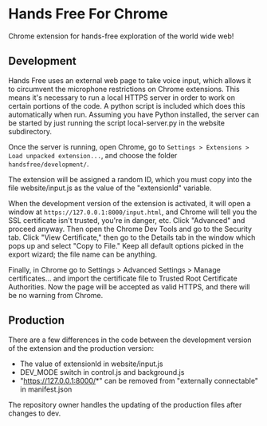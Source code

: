 Hands Free For Chrome
=========

Chrome extension for hands-free exploration of the world wide web!


Development
-----------

Hands Free uses an external web page to take voice input, which allows it to circumvent the microphone restrictions on Chrome extensions. This means it's necessary to run a local HTTPS server in order to work on certain portions of the code. A python script is included which does this automatically when run. Assuming you have Python installed, the server can be started by just running the script local-server.py in the website subdirectory.

Once the server is running, open Chrome, go to `Settings > Extensions > Load unpacked extension...`, and choose the folder      `handsfree/development/`.

The extension will be assigned a random ID, which you must copy into the file website/input.js as the value of the "extensionId" variable.

When the development version of the extension is activated, it will open a window at `https://127.0.0.1:8000/input.html`, and Chrome will tell you the SSL certificate isn't trusted, you're in danger, etc. Click "Advanced" and proceed anyway. Then open the Chrome Dev Tools and go to the Security tab. Click "View Certificate," then go to the Details tab in the window which pops up and select "Copy to File." Keep all default options picked in the export wizard; the file name can be anything.

Finally, in Chrome go to Settings > Advanced Settings > Manage certificates... and import the certificate file to Trusted Root Certificate Authorities. Now the page will be accepted as valid HTTPS, and there will be no warning from Chrome.


Production
----------

There are a few differences in the code between the development version of the extension and the production version:

* The value of extensionId in website/input.js
* DEV_MODE switch in control.js and background.js
* "https://127.0.0.1:8000/*" can be removed from "externally connectable" in manifest.json

The repository owner handles the updating of the production files after changes to dev.